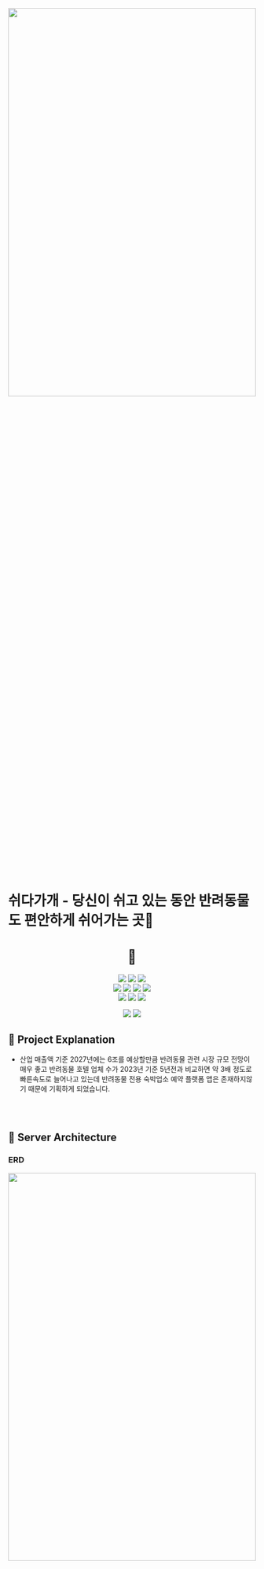 <img width="100%" height="45%" src="https://user-images.githubusercontent.com/120348500/226832685-98102eae-cff6-418e-8e92-b5b52180b611.png">


# 쉬다가개 - 당신이 쉬고 있는 동안 반려동물도 편안하게 쉬어가는 곳👀

<div align="center">
  <h1>📌</h1>
</div>
<div align="center"> 
  <img src="https://img.shields.io/badge/Python-3776AB?style=flat-square&logo=Python&logoColor=white"/>
  <img src="https://img.shields.io/badge/Flask-000000?style=flat-square&logo=Flask&logoColor=white"/>
  <img src="https://img.shields.io/badge/Serverless-FD5750?style=flat-square&logo=Serverless&logoColor=white"/>
  <br>
  <img src="https://img.shields.io/badge/NumPy-013243?style=flat-square&logo=NumPy&logoColor=white"/>
  <img src="https://img.shields.io/badge/pandas-150458?style=flat-square&logo=pandas&logoColor=white"/> 
  <img src="https://img.shields.io/badge/Postman-FF6C37?style=flat-square&logo=Postman&logoColor=white"/>
  <img src="https://img.shields.io/badge/Amazon AWS-232F3E?style=flat-square&logo=Amazon AWS&logoColor=white"/>
  <br>
  <img src="https://img.shields.io/badge/Amazon RDS-527FFF?style=flat-square&logo=Amazon RDS&logoColor=white"/>
  <img src="https://img.shields.io/badge/Amazon S3-569A31?style=flat-square&logo=Amazon S3&logoColor=white"/>
  <img src="https://img.shields.io/badge/AWS Lambda-FF9900?style=flat-square&logo=AWS Lambda&logoColor=white"/>

<img src="https://img.shields.io/badge/Amazon API Gateway-FF4F8B?style=flat-square&logo=Amazon API Gateway&logoColor=white"/>   <img src="https://img.shields.io/badge/Amazon CloudWatch-FF4F8B?style=flat-square&logo=Amazon CloudWatch&logoColor=white"/>

</div>

## 📌 Project Explanation 
* 산업 매출액 기준 2027년에는 6조를 예상할만큼 반려동물 관련 시장 규모 전망이 매우 좋고 반려동물 호텔 업체 수가 2023년 기준 5년전과 비교하면 약 3배 정도로 빠른속도로 늘어나고 있는데 반려동물 전용 숙박업소 예약 플랫폼 앱은 존재하지않기 때문에 기획하게 되었습니다.

<br><br>
## 📌 Server Architecture
<h3>ERD</h3>
<img width="100%" height="45%" src="https://user-images.githubusercontent.com/120348500/226833912-a76908f8-be04-48cc-86d3-fdab04ae4335.png">

<h3>Server Architecture</h3>
<img width="100%" height="45%" src="https://user-images.githubusercontent.com/120348500/226835058-9547e776-3d0a-40e3-a6ad-f74ad540d123.png">

<h3>API specification</h3>
<img width="100%" height="45%" src="https://user-images.githubusercontent.com/120348500/226835929-3c036d19-b57f-4c2d-b7bc-698bc86b531a.png">






## <p align="center"> 🌈 Member</p>

### 
|왕현성|백민우|윤지수|
|:-:|:--:|:-:|
|<img src="https://avatars.githubusercontent.com/u/83231344?v=4" alt="SsongSik" width="100" height="100">|<img src="https://avatars.githubusercontent.com/u/75851930?v=4" alt="d00hye" width="100" height="100">|<img src="https://user-images.githubusercontent.com/120348555/227099922-afd8f535-c77a-4542-819c-726c68f72c56.jpg" alt="DoyKim-20" width="100" height="100">|


